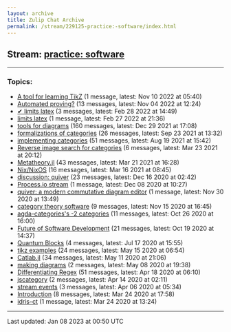 ```yaml
---
layout: archive
title: Zulip Chat Archive
permalink: /stream/229125-practice:-software/index.html
---
```


## Stream: [practice: software](https://mattecapu.github.io/ct-zulip-archive/stream/229125-practice:-software/index.html)
---

### Topics:

* [A tool for learning TikZ](topic/topic_A.20tool.20for.20learning.20TikZ.html) (1 message, latest: Nov 10 2022 at 05:40)
* [Automated proving?](topic/topic_Automated.20proving.3F.html) (13 messages, latest: Nov 04 2022 at 12:24)
* [✔ limits latex](topic/topic_.E2.9C.94.20limits.20latex.html) (3 messages, latest: Feb 28 2022 at 14:49)
* [limits latex](topic/topic_limits.20latex.html) (1 message, latest: Feb 27 2022 at 21:36)
* [tools for diagrams](topic/topic_tools.20for.20diagrams.html) (160 messages, latest: Dec 29 2021 at 17:08)
* [formalizations of categories](topic/topic_formalizations.20of.20categories.html) (26 messages, latest: Sep 23 2021 at 13:32)
* [implementing categories](topic/topic_implementing.20categories.html) (51 messages, latest: Aug 19 2021 at 15:42)
* [Reverse image search for categories](topic/topic_Reverse.20image.20search.20for.20categories.html) (6 messages, latest: Mar 23 2021 at 20:12)
* [Metatheory.jl](topic/topic_Metatheory.2Ejl.html) (43 messages, latest: Mar 21 2021 at 16:28)
* [Nix/NixOS](topic/topic_Nix.2FNixOS.html) (16 messages, latest: Mar 16 2021 at 08:45)
* [discussion: quiver](topic/topic_discussion.3A.20quiver.html) (23 messages, latest: Dec 16 2020 at 02:42)
* [Process.io stream](topic/topic_Process.2Eio.20stream.html) (1 message, latest: Dec 08 2020 at 10:27)
* [quiver: a modern commutative diagram editor](topic/topic_quiver.3A.20a.20modern.20commutative.20diagram.20editor.html) (1 message, latest: Nov 30 2020 at 13:49)
* [category theory software](topic/topic_category.20theory.20software.html) (9 messages, latest: Nov 15 2020 at 16:45)
* [agda-categories's -2 categories](topic/topic_agda-categories's.20-2.20categories.html) (11 messages, latest: Oct 26 2020 at 16:00)
* [Future of Software Development](topic/topic_Future.20of.20Software.20Development.html) (21 messages, latest: Oct 19 2020 at 14:37)
* [Quantum Blocks](topic/topic_Quantum.20Blocks.html) (4 messages, latest: Jul 17 2020 at 15:55)
* [tikz examples](topic/topic_tikz.20examples.html) (24 messages, latest: May 15 2020 at 06:54)
* [Catlab.jl](topic/topic_Catlab.2Ejl.html) (34 messages, latest: May 11 2020 at 21:06)
* [making diagrams](topic/topic_making.20diagrams.html) (2 messages, latest: May 08 2020 at 19:38)
* [Differentiating Regex](topic/topic_Differentiating.20Regex.html) (51 messages, latest: Apr 18 2020 at 06:10)
* [jscategory](topic/topic_jscategory.html) (2 messages, latest: Apr 14 2020 at 02:11)
* [stream events](topic/topic_stream.20events.html) (3 messages, latest: Apr 06 2020 at 05:34)
* [Introduction](topic/topic_Introduction.html) (8 messages, latest: Mar 24 2020 at 17:58)
* [idris-ct](topic/topic_idris-ct.html) (1 message, latest: Mar 24 2020 at 13:24)

<hr><p>Last updated: Jan 08 2023 at 00:50 UTC</p>